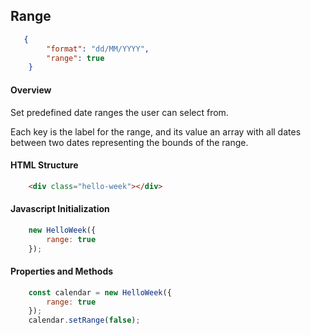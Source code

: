 ## Range

```json
   {
        "format": "dd/MM/YYYY",
        "range": true
    }
```

#### Overview
Set predefined date ranges the user can select from.

Each key is the label for the range, and its value an array with all dates between two dates representing the bounds of the range.

#### HTML Structure
```html
    <div class="hello-week"></div>
```

#### Javascript Initialization
```js
    new HelloWeek({
        range: true
    });
```

#### Properties and Methods
```js
    const calendar = new HelloWeek({
        range: true
    });
    calendar.setRange(false);
```
